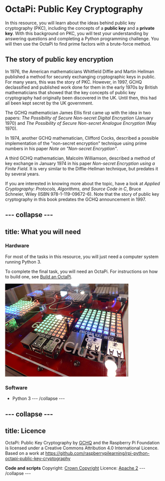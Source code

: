 # OctaPi: Public Key Cryptography

In this resource, you will learn about the ideas behind public key cryptography (PKC), including the concepts of a **public key** and a **private key**. With this background on PKC, you will test your understanding by answering questions and completing a Python programming challenge. You will then use the OctaPi to find prime factors with a brute-force method.

## The story of public key encryption

In 1976, the American mathematicians Whitfield Diffie and Martin Hellman published a method for securely exchanging cryptographic keys in public. For many years, this was the story of PKC. However, in 1997, GCHQ declassified and published work done for them in the early 1970s by British mathematicians that showed that the key concepts of public key cryptography had originally been discovered in the UK. Until then, this had all been kept secret by the UK government.

The GCHQ mathematician James Ellis first came up with the idea in two papers: *The Possibility of Secure Non-secret Digital Encryption* (January 1970) and *The Possibility of Secure Non-secret Analogue Encryption* (May 1970).

In 1974, another GCHQ mathematician, Clifford Cocks, described a possible implementation of the "non-secret encryption" technique using prime numbers in his paper *Note on "Non-secret Encryption"*.

A third GCHQ mathematician, Malcolm Williamson, described a method of key exchange in January 1974 in his paper *Non-secret Encryption using a Finite Field*. It is very similar to the Diffie-Hellman technique, but predates it by several years.

If you are interested in knowing more about the topic, have a look at _Applied Cryptography: Protocols, Algorithms, and Source Code in C_, Bruce Schneier, Wiley (ISBN 978-1-119-09672-6). Note that the story of public key cryptography in this book predates the GCHQ announcement in 1997.

--- collapse ---
---
title: What you will need
---
### Hardware
For most of the tasks in this resource, you will just need a computer system running Python 3.

To complete the final task, you will need an OctaPi. For instructions on how to build one, see [Build an OctaPi](/en/projects/rpi-python-build-an-octapi).

![OctaPi system](images/octapi-system.png)

### Software
- Python 3
--- /collapse ---

--- collapse ---
---
title: Licence
---
OctaPi: Public Key Cryptography by [GCHQ](https://www.gchq.gov.uk/) and the Raspberry Pi Foundation is licensed under a Creative Commons Attribution 4.0 International Licence.
Based on a work at https://github.com/raspberrypilearning/rpi-python-octapi-public-key-cryptography

**Code and scripts**
Copyright: [Crown Copyright](https://www.nationalarchives.gov.uk/information-management/re-using-public-sector-information/uk-government-licensing-framework/crown-copyright/)
Licence: [Apache 2](https://www.apache.org/licenses/LICENSE-2.0)
--- /collapse ---
